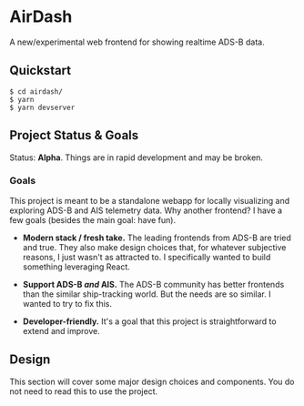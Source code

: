 # AirDash

A new/experimental web frontend for showing realtime ADS-B data.

## Quickstart

```
$ cd airdash/
$ yarn
$ yarn devserver
```

## Project Status & Goals

Status: **Alpha**. Things are in rapid development and may be broken.

### Goals

This project is meant to be a standalone webapp for locally visualizing and exploring ADS-B and AIS telemetry data. Why another frontend? I have a few goals (besides the main goal: have fun).

* **Modern stack / fresh take.** The leading frontends from ADS-B are tried and true. They also make design choices that, for whatever subjective reasons, I just wasn't as attracted to. I specifically wanted to build something leveraging React.

* **Support ADS-B _and_ AIS.** The ADS-B community has better frontends than the similar ship-tracking world. But the needs are so similar. I wanted to try to fix this.

* **Developer-friendly.** It's a goal that this project is straightforward to extend and improve.


## Design

This section will cover some major design choices and components. You do not need to read this to use the project.